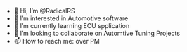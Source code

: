- 👋 Hi, I’m @RadicalRS
- 👀 I’m interested in Automotive software
- 🌱 I’m currently learning ECU spplication
- 💞️ I’m looking to collaborate on Automtive Tuning Projects
- 📫 How to reach me: over PM

<!---
RadicalRS/RadicalRS is a ✨ special ✨ repository because its `README.md` (this file) appears on your GitHub profile.
You can click the Preview link to take a look at your changes.
--->
